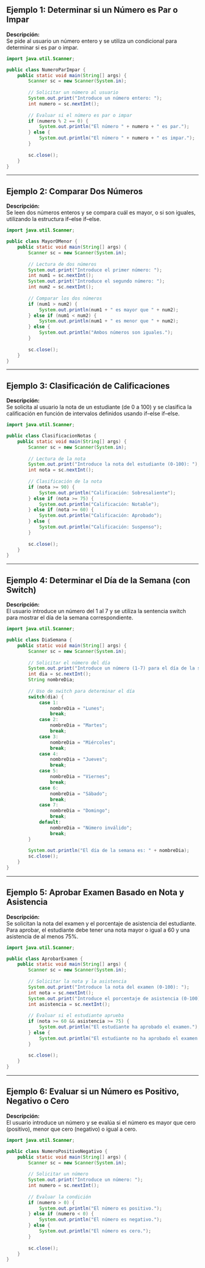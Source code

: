 ## Ejemplo 1: Determinar si un Número es Par o Impar

**Descripción:**  
Se pide al usuario un número entero y se utiliza un condicional para determinar si es par o impar.

```java
import java.util.Scanner;

public class NumeroParImpar {
    public static void main(String[] args) {
        Scanner sc = new Scanner(System.in);
        
        // Solicitar un número al usuario
        System.out.print("Introduce un número entero: ");
        int numero = sc.nextInt();
        
        // Evaluar si el número es par o impar
        if (numero % 2 == 0) {
            System.out.println("El número " + numero + " es par.");
        } else {
            System.out.println("El número " + numero + " es impar.");
        }
        
        sc.close();
    }
}
```

---

## Ejemplo 2: Comparar Dos Números

**Descripción:**  
Se leen dos números enteros y se compara cuál es mayor, o si son iguales, utilizando la estructura if–else if–else.

```java
import java.util.Scanner;

public class MayorOMenor {
    public static void main(String[] args) {
        Scanner sc = new Scanner(System.in);
        
        // Lectura de dos números
        System.out.print("Introduce el primer número: ");
        int num1 = sc.nextInt();
        System.out.print("Introduce el segundo número: ");
        int num2 = sc.nextInt();
        
        // Comparar los dos números
        if (num1 > num2) {
            System.out.println(num1 + " es mayor que " + num2);
        } else if (num1 < num2) {
            System.out.println(num1 + " es menor que " + num2);
        } else {
            System.out.println("Ambos números son iguales.");
        }
        
        sc.close();
    }
}
```

---

## Ejemplo 3: Clasificación de Calificaciones

**Descripción:**  
Se solicita al usuario la nota de un estudiante (de 0 a 100) y se clasifica la calificación en función de intervalos definidos usando if–else if–else.

```java
import java.util.Scanner;

public class ClasificacionNotas {
    public static void main(String[] args) {
        Scanner sc = new Scanner(System.in);
        
        // Lectura de la nota
        System.out.print("Introduce la nota del estudiante (0-100): ");
        int nota = sc.nextInt();
        
        // Clasificación de la nota
        if (nota >= 90) {
            System.out.println("Calificación: Sobresaliente");
        } else if (nota >= 75) {
            System.out.println("Calificación: Notable");
        } else if (nota >= 60) {
            System.out.println("Calificación: Aprobado");
        } else {
            System.out.println("Calificación: Suspenso");
        }
        
        sc.close();
    }
}
```

---

## Ejemplo 4: Determinar el Día de la Semana (con Switch)

**Descripción:**  
El usuario introduce un número del 1 al 7 y se utiliza la sentencia switch para mostrar el día de la semana correspondiente.

```java
import java.util.Scanner;

public class DiaSemana {
    public static void main(String[] args) {
        Scanner sc = new Scanner(System.in);
        
        // Solicitar el número del día
        System.out.print("Introduce un número (1-7) para el día de la semana: ");
        int dia = sc.nextInt();
        String nombreDia;
        
        // Uso de switch para determinar el día
        switch(dia) {
            case 1:
                nombreDia = "Lunes";
                break;
            case 2:
                nombreDia = "Martes";
                break;
            case 3:
                nombreDia = "Miércoles";
                break;
            case 4:
                nombreDia = "Jueves";
                break;
            case 5:
                nombreDia = "Viernes";
                break;
            case 6:
                nombreDia = "Sábado";
                break;
            case 7:
                nombreDia = "Domingo";
                break;
            default:
                nombreDia = "Número inválido";
                break;
        }
        
        System.out.println("El día de la semana es: " + nombreDia);
        sc.close();
    }
}
```

---

## Ejemplo 5: Aprobar Examen Basado en Nota y Asistencia

**Descripción:**  
Se solicitan la nota del examen y el porcentaje de asistencia del estudiante. Para aprobar, el estudiante debe tener una nota mayor o igual a 60 y una asistencia de al menos 75%.

```java
import java.util.Scanner;

public class AprobarExamen {
    public static void main(String[] args) {
        Scanner sc = new Scanner(System.in);
        
        // Solicitar la nota y la asistencia
        System.out.print("Introduce la nota del examen (0-100): ");
        int nota = sc.nextInt();
        System.out.print("Introduce el porcentaje de asistencia (0-100): ");
        int asistencia = sc.nextInt();
        
        // Evaluar si el estudiante aprueba
        if (nota >= 60 && asistencia >= 75) {
            System.out.println("El estudiante ha aprobado el examen.");
        } else {
            System.out.println("El estudiante no ha aprobado el examen.");
        }
        
        sc.close();
    }
}
```

---

## Ejemplo 6: Evaluar si un Número es Positivo, Negativo o Cero

**Descripción:**  
El usuario introduce un número y se evalúa si el número es mayor que cero (positivo), menor que cero (negativo) o igual a cero.

```java
import java.util.Scanner;

public class NumeroPositivoNegativo {
    public static void main(String[] args) {
        Scanner sc = new Scanner(System.in);
        
        // Solicitar un número
        System.out.print("Introduce un número: ");
        int numero = sc.nextInt();
        
        // Evaluar la condición
        if (numero > 0) {
            System.out.println("El número es positivo.");
        } else if (numero < 0) {
            System.out.println("El número es negativo.");
        } else {
            System.out.println("El número es cero.");
        }
        
        sc.close();
    }
}
```
